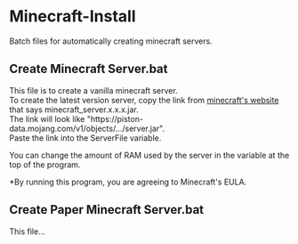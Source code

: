 # Minecraft-Install
Batch files for automatically creating minecraft servers.

## Create Minecraft Server.bat
This file is to create a vanilla minecraft server.\
To create the latest version server, copy the link from [minecraft's website](https://www.minecraft.net/en-us/download/server) that says minecraft_server.x.x.x.jar.\
The link will look like "https://​piston-data.mojang.com/v1/objects/.../server.jar".\
Paste the link into the ServerFile variable.

You can change the amount of RAM used by the server in the variable at the top of the program.

*By running this program, you are agreeing to Minecraft's EULA.

## Create Paper Minecraft Server.bat
This file...